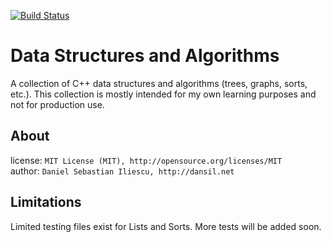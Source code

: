 [![Build Status](https://travis-ci.org/danielil/Data-Structures-Algorithms.svg?branch=master)](https://travis-ci.org/danielil/Data-Structures-Algorithms)

Data Structures and Algorithms
================

A collection of C++ data structures and algorithms (trees, graphs, sorts, etc.). This collection is mostly intended for my own learning purposes and not for production use.

About
------------------

license: `MIT License (MIT), http://opensource.org/licenses/MIT`  
author: `Daniel Sebastian Iliescu, http://dansil.net`  

Limitations
------------------

Limited testing files exist for Lists and Sorts. More tests will be added soon.
